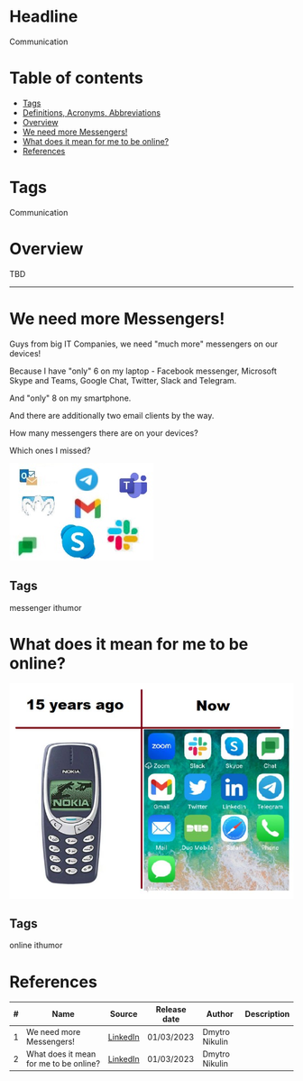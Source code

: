 # Headline
Communication

# Table of contents
- [Tags](./Communication.md#tags)
- [Definitions, Acronyms, Abbreviations](./Communication.md#definitions-acronyms-abbreviations)
- [Overview](./Communication.md#overview)
- [We need more Messengers!](./Communication.md#we-need-more-messengers)
- [What does it mean for me to be online?](./Communication.md#what-does-it-mean-for-me-to-be-online)
- [References](./Communication.md#references)

# Tags
Communication

# Overview
TBD 

---

# We need more Messengers!

Guys from big IT Companies, we need "much more" messengers on our devices!

Because I have "only" 6 on my laptop - Facebook messenger, Microsoft Skype and Teams, Google Chat, Twitter, Slack and Telegram.

And "only" 8 on my smartphone.

And there are additionally two email clients by the way.

How many messengers there are on your devices?

Which ones I missed?

<img src="./Images/MoreMessengers.jpg" alt="More Messengers" />

## Tags
messenger ithumor

# What does it mean for me to be online?
<img src="./Images/BeingOnline.jpg" alt="BeingOnline" />

## Tags
online ithumor

# References
| # | Name                 | Source                | Release date           |  Author                 | Description   |
| - | ---------------------|---------------------- |----------------------- | ----------------------- |:-------------:|
| 1 |We need more Messengers! | [LinkedIn](https://www.linkedin.com/posts/dimanikulin_messenger-ithumor-activity-7040961774296154112-Tg-G?utm_source=share&utm_medium=member_desktop) | 01/03/2023 | Dmytro Nikulin | |
| 2 |What does it mean for me to be online? | [LinkedIn](https://www.linkedin.com/posts/dimanikulin_online-messenger-nokia-activity-7008705718677573632-aA2C?utm_source=share&utm_medium=member_desktop)| 01/03/2023 | Dmytro Nikulin | | 